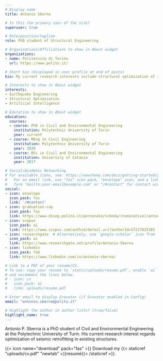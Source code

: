 ```yaml
---
# Display name
title: Antonio Sberna

# Is this the primary user of the site?
superuser: true

# Role/position/tagline
role: PhD student of Structural Engineering

# Organizations/Affiliations to show in About widget
organizations:
- name: Politecnico di Torino
  url: https://www.polito.it/

# Short bio (displayed in user profile at end of posts)
bio: My current research interests include structural optimization of retrofitting interventions in existing structures.

# Interests to show in About widget
interests:
- Earthquake Engineering
- Structural Optimization
- Artificial Intelligence

# Education to show in About widget
education:
  courses:
  - course: PhD in Civil and Environmental Engineering
    institution: Polytechnic University of Turin
    year: current
  - course: MEng in Civil Engineering
    institution: Polytechnic University of Turin
    year: 2020
  - course: BSc in Civil and Environmental Engineering
    institution: University of Catania
    year: 2017

# Social/Academic Networking
# For available icons, see: https://wowchemy.com/docs/getting-started/page-builder/#icons
#   For an email link, use "fas" icon pack, "envelope" icon, and a link in the
#   form "mailto:your-email@example.com" or "/#contact" for contact widget.
social:
- icon: envelope
  icon_pack: fas
  link: '/#contact'
- icon: graduation-cap
  icon_pack: fas
  link: https://www.diseg.polito.it/personale/scheda/(nominativo)/antonio.sberna 
- icon: scopus
  icon_pack: ai
  link: https://www.scopus.com/authid/detail.uri?authorId=57217025383
- icon: researchgate  # Alternatively, use `google-scholar` icon from `ai` icon pack
  icon_pack: ai
  link: https://www.researchgate.net/profile/Antonio-Sberna
- icon: linkedin
  icon_pack: fab
  link: https://www.linkedin.com/in/antonio-sberna/

# Link to a PDF of your resume/CV.
# To use: copy your resume to `static/uploads/resume.pdf`, enable `ai` icons in `params.toml`, 
# and uncomment the lines below.
# - icon: cv
#   icon_pack: ai
#   link: uploads/resume.pdf

# Enter email to display Gravatar (if Gravatar enabled in Config)
email: "antonio.sberna@polito.it"

# Highlight the author in author lists? (true/false)
highlight_name: true
---
```


Antonio P. Sberna is a PhD student of Civil and Environmental Engineering at the Polytechnic University of Turin. His current research interest regards optimization of seismic retrofitting in existing structures. 

{{< icon name="download" pack="fas" >}} Download my {{< staticref "uploads/cv.pdf" "newtab" >}}resumé{{< /staticref >}}.
